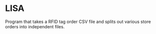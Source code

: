 # LISA
Program that takes a RFID tag order CSV file and splits out various store orders into independent files.
